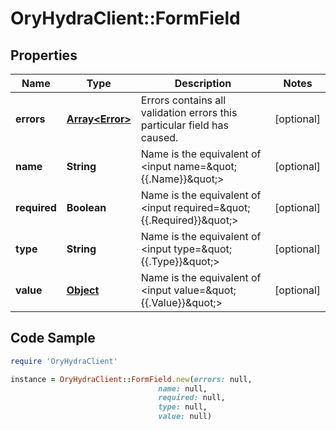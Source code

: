 # OryHydraClient::FormField

## Properties

Name | Type | Description | Notes
------------ | ------------- | ------------- | -------------
**errors** | [**Array&lt;Error&gt;**](Error.md) | Errors contains all validation errors this particular field has caused. | [optional] 
**name** | **String** | Name is the equivalent of &lt;input name&#x3D;\&quot;{{.Name}}\&quot;&gt; | [optional] 
**required** | **Boolean** | Name is the equivalent of &lt;input required&#x3D;\&quot;{{.Required}}\&quot;&gt; | [optional] 
**type** | **String** | Name is the equivalent of &lt;input type&#x3D;\&quot;{{.Type}}\&quot;&gt; | [optional] 
**value** | [**Object**](.md) | Name is the equivalent of &lt;input value&#x3D;\&quot;{{.Value}}\&quot;&gt; | [optional] 

## Code Sample

```ruby
require 'OryHydraClient'

instance = OryHydraClient::FormField.new(errors: null,
                                 name: null,
                                 required: null,
                                 type: null,
                                 value: null)
```


